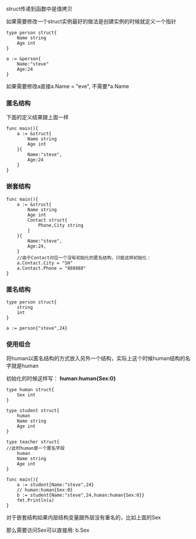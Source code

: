 struct传递到函数中是值拷贝

如果需要修改一个struct实例最好的做法是创建实例的时候就定义一个指针

```
type person struct{
	Name string
	Age int
}

a := &person{
	Name:"steve"
	Age:24
}
```

如果需要修改a直接a.Name = "eve", 不需要*a.Name

### 匿名结构

下面的定义结果跟上面一样

```
func main(){
	a := &struct{
		Name string
		Age int
	}{
		Name:"steve",
		Age:24
	}
}
```

### 嵌套结构

```
func main(){
	a := &struct{
		Name string
		Age int
		Contact struct{
			Phone,City string
		}
	}{
		Name:"steve",
		Age:24,
	}
	//由于Contact对应一个没有初始化的匿名结构，只能这样初始化：
	a.Contact.City = "SH"
	a.Contact.Phone = "888888"
}
```

### 匿名结构

```
type person struct{
	string
	int
}

a := person{"steve",24}
```

### 使用组合

将human以匿名结构的方式放入另外一个结构，实际上这个时候human结构的名字就是human

初始化的时候这样写： **human:human{Sex:0}**

```
type human struct{
	Sex int
}

type student struct{
	human
	Name string
	Age int
}

type teacher struct{
//此时human是一个匿名字段
	human
	Name string
	Age int
}

func main(){
	a := student{Name:"steve",24}
	// human:human{Sex:0}
	b := student{Name:"steve",24,human:human{Sex:0}}
	fmt.Println(a)
}
```

对于嵌套结构如果内层结构变量跟外层没有重名的，比如上面的Sex

那么需要访问Sex可以直接用: b.Sex